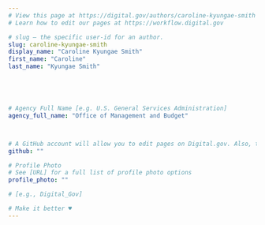 ```yaml
---
# View this page at https://digital.gov/authors/caroline-kyungae-smith
# Learn how to edit our pages at https://workflow.digital.gov

# slug — the specific user-id for an author.
slug: caroline-kyungae-smith
display_name: "Caroline Kyungae Smith"
first_name: "Caroline"
last_name: "Kyungae Smith"





# Agency Full Name [e.g. U.S. General Services Administration]
agency_full_name: "Office of Management and Budget"



# A GitHub account will allow you to edit pages on Digital.gov. Also, the image used in your GitHub account can be used to populate your digital.gov profile photo. Learn more about getting a Github account at [URL]
github: ""

# Profile Photo
# See [URL] for a full list of profile photo options
profile_photo: ""

# [e.g., Digital_Gov]

# Make it better ♥
---
```

